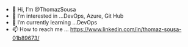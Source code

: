 - 👋 Hi, I’m @ThomazSousa
- 👀 I’m interested in ...DevOps, Azure, Git Hub
- 🌱 I’m currently learning ...DevOps
- 📫 How to reach me ... https://www.linkedin.com/in/thomaz-sousa-01b89673/

<!---
ThomazSousa/ThomazSousa is a ✨ special ✨ repository because its `README.md` (this file) appears on your GitHub profile.
You can click the Preview link to take a look at your changes.
--->
